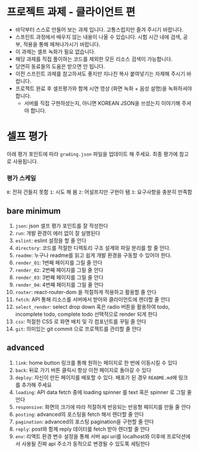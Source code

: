 # 프로젝트 과제 - 클라이언트 편

- 바닥부터 스스로 만들어 보는 과제 입니다. 고통스럽지만 즐겨 주시기 바랍니다.
- 스프린트 과정에서 배우지 않는 내용이 나올 수 있습니다. 시험 시간 내에 검색, 공부, 적용을 통해 헤쳐나가시기 바랍니다.
- 이 과제는 셀프 녹화가 필요 없습니다.
- 해당 과제를 직접 풀이하는 코드를 제외한 모든 리소스 검색이 가능합니다.
- 당연히 동료들의 도움은 받으면 안 됩니다.
- 이전 스프린트 과제를 참고하셔도 좋지만 지나친 복사 붙여넣기는 자제해 주시기 바랍니다.
- 프로젝트 완료 후 셀프평가와 함께 시연 영상 (화면 녹화 + 음성 설명)을 녹화하셔야 합니다.
  - 서버를 직접 구현하셨는지, 아니면 KOREAN JSON을 쓰셨는지 이야기해 주셔야 합니다. 


# 셀프 평가

아래 평가 포인트에 따라 `grading.json` 파일을 업데이트 해 주세요.
최종 평가에 참고로 사용됩니다.

### 평가 스케일

`0`: 전혀 건들지 못함
`1`: 시도 해 봄
`2`: 어설프지만 구현이 됌
`3`: 요구사항을 충분히 만족함

## bare minimum
1. `json`: json 셀프 평가 포인트를 잘 작성한다
2. `run`: 개발 환경이 에러 없이 잘 실행된다
3. `eslint`: eslint 설정을 할 줄 안다
4. `directory`: 코드를 적절한 디렉토리 구조 설계와 파일 분리를 할 줄 안다.
5. `readme`: 누구나 readme를 읽고 쉽게 개발 환경을 구동할 수 있어야 한다.
6. `render_01`: 1번째 페이지를 그릴 줄 안다
7. `render_02`: 2번째 페이지를 그릴 줄 안다
8. `render_03`: 3번째 페이지를 그릴 줄 안다
9. `render_04`: 4번째 페이지를 그릴 줄 안다
10. `router`: react-router-dom 을 적절하게 적용하고 활용할 줄 안다
11. `fetch`: API 통해 리소스를 서버에서 받아와 클라이언트에 렌더할 줄 안다
12. `select_render`: select drop down 혹은 radio 버튼을 활용하여 todo, incomplete todo, complete todo 선택적으로 render 되게 한다
13. `css`: 적절한 CSS 로 화면 배치 및 각 컴포넌트를 꾸밀 줄 안다
14. `git`: 의미있는 git commit 으로 프로젝트를 관리할 줄 안다

## advanced

1. `link`: home button 링크를 통해 원하는 페이지로 한 번에 이동시킬 수 있다
2. `back`: 뒤로 가기 버튼 클릭시 항상 이전 페이지로 돌아갈 수 있다
3. `deploy`: 자신이 만든 페이지를 배포할 수 있다. 배포가 된 경우 `README.md`에 링크를 추가해 주세요
4. `loading`: API data fetch 중에 loading spinner 를 text 혹은 spinner 로 그릴 줄 안다
5. `responsive`: 화면의 크기에 따라 적절하게 반응되는 반응형 페이지를 만들 줄 안다
6. `posting`: advanced의 포스팅을 fetch 해서 렌더할 줄 안다
7. `pagination`: advanced의 포스팅 pagination을 구현할 줄 안다
8. `reply`: post와 함께 reply 데이터를 fetch 받아 렌더할 줄 안다
9. `env`: 리액트 환경 변수 설정을 통해 서버 api uri를 localhost와 이후에 프로덕션에서 사용될 진짜 api 주소가 동적으로 변경될 수 있도록 세팅한다
